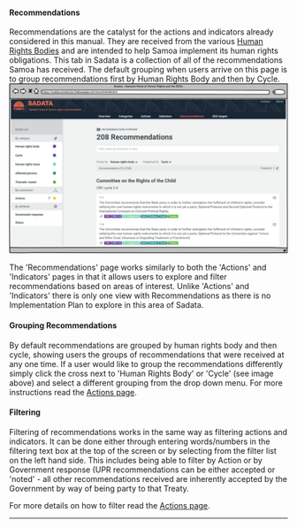 #### Recommendations

Recommendations are the catalyst for the actions and indicators already considered in this manual. They are received from the various [Human Rights Bodies](/visitors/categories.md) and are intended to help Samoa implement its human rights obligations. This tab in Sadata is a collection of all of the recommendations Samoa has received. The default grouping when users arrive on this page is to group recommendations first by Human Rights Body and then by Cycle. ![](/assets/Recommendations.png)

The 'Recommendations' page works similarly to both the 'Actions' and 'Indicators' pages in that it allows users to explore and filter recommendations based on areas of interest. Unlike 'Actions' and 'Indicators' there is only one view with Recommendations as there is no Implementation Plan to explore in this area of Sadata.

#### Grouping Recommendations

By default recommendations are grouped by human rights body and then cycle, showing users the groups of recommendations that were received at any one time. If a user would like to group the recommendations differently simply click the cross next to 'Human Rights Body' or 'Cycle' \(see image above\) and select a different grouping from the drop down menu. For more instructions read the [Actions page](/visitors/actions.md).

#### Filtering

Filtering of recommendations works in the same way as filtering actions and indicators. It can be done either through entering words/numbers in the filtering text box at the top of the screen or by selecting from the filter list on the left hand side. This includes being able to filter by Action or by Government response \(UPR recommendations can be either accepted or 'noted' - all other recommendations received are inherently accepted by the Government by way of being party to that Treaty.

For more details on how to filter read the [Actions page](/visitors/actions.md).

---



